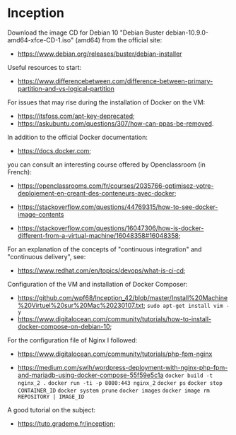 # Inception

Download the image CD for Debian 10 "Debian Buster debian-10.9.0-amd64-xfce-CD-1.iso" (amd64) from the official site:
* <https://www.debian.org/releases/buster/debian-installer>

Useful resources to start:

* <https://www.differencebetween.com/difference-between-primary-partition-and-vs-logical-partition>

For issues that may rise during the installation of Docker on the VM:
* <https://itsfoss.com/apt-key-deprecated>;
* <https://askubuntu.com/questions/307/how-can-ppas-be-removed>.

In addition to the official Docker documentation:

* <https://docs.docker.com>;

you can consult an interesting course offered by Openclassroom (in French):
* <https://openclassrooms.com/fr/courses/2035766-optimisez-votre-deploiement-en-creant-des-conteneurs-avec-docker>;

* <https://stackoverflow.com/questions/44769315/how-to-see-docker-image-contents>


* <https://stackoverflow.com/questions/16047306/how-is-docker-different-from-a-virtual-machine/16048358#16048358>;

For an explanation of the concepts of "continuous integration" and "continuous delivery", see:
* <https://www.redhat.com/en/topics/devops/what-is-ci-cd>;

Configuration of the VM and installation of Docker Composer:
* <https://github.com/wpf68/Inception_42/blob/master/Install%20Machine%20Virtuel%20sur%20Mac%20230107.txt>;
`sudo apt-get install vim -y`
* <https://www.digitalocean.com/community/tutorials/how-to-install-docker-compose-on-debian-10>;

For the configuration file of Nginx I followed:
* <https://www.digitalocean.com/community/tutorials/php-fpm-nginx>

* <https://medium.com/swlh/wordpress-deployment-with-nginx-php-fpm-and-mariadb-using-docker-compose-55f59e5c1a>
`docker build -t nginx_2 .`
`docker run -ti -p 8080:443 nginx_2`
`docker ps`
`docker stop CONTAINER_ID`
`docker system prune`
`docker images`
`docker image rm REPOSITORY | IMAGE_ID`

A good tutorial on the subject:
* <https://tuto.grademe.fr/inception>;